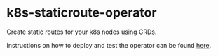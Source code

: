 # k8s-staticroute-operator
Create static routes for your k8s nodes using CRDs.

Instructions on how to deploy and test the operator can be found [here](assets/operator/README.md).
